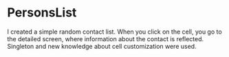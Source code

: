 # PersonsList
 I created a simple random contact list. When you click on the cell, you go to the detailed screen, where information about the contact is reflected. Singleton and new knowledge about cell customization were used.
